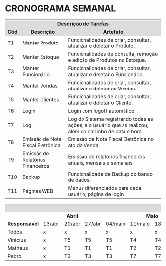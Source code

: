 # CRONOGRAMA SEMANAL

<table>
<tr>
<td colspan="30" bgcolor="#DCDCDC" align="center"><b>Descrição de Tarefas</b></td>
</tr>
<tr>
<td colspan="4"  bgcolor="#DCDCDC" align="center"><b>Cód</b.</td>
<td colspan="4"  bgcolor="#DCDCDC" align="center"><b>Descrição</b></td>
<td colspan="4"  bgcolor="#DCDCDC" align="center"><b>Artefato</b></td>
</tr>
<tr>
<td colspan="4">T1</td>
<td colspan="4" >Manter Produto</td>
<td colspan="4">Funcionalidades de criar, consultar, atualizar e deletar o Produto.</td>
</tr>
<tr>
<td colspan="4">T2</td>
<td colspan="4" >Manter Estoque</td>
<td colspan="4">Funcionalidades de consulta, remoção e adição de Produtos no Estoque.</td>
</tr>
<tr>
<td colspan="4">T3</td>
<td colspan="4" >Manter Funcionário</td>
<td colspan="4">Funcionalidades de criar, consultar, atualizar e deletar o Funcionário.</td>
</tr>
<tr>
<td colspan="4">T4</td>
<td colspan="4" >Manter Vendas</td>
<td colspan="4">Funcionalidades de criar, consultar, atualizar e deletar as Vendas.</td>
</tr>
<tr>
<td colspan="4">T5</td>
<td colspan="4" >Manter Clientes</td>
<td colspan="4">Funcionalidades de criar, consultar, atualizar e deletar o Cliente.</td>
</tr>
<tr>
<td colspan="4">T6</td>
<td colspan="4" >Login</td>
<td colspan="4">Login com logoff automático</td>
</tr>
<tr>
<td colspan="4">T7</td>
<td colspan="4" >Log</td>
<td colspan="4">Log do Sistema registrando todas as ações, e o usuário que as realizou, além do carimbo de data e hora.</td>
</tr>
<tr>
<td colspan="4">T8</td>
<td colspan="4" >Emissão de Nota Fiscal Eletrônica</td>
<td colspan="4">Emissão de Nota Fiscal Eletrônica no ato da Venda.</td>
</tr>
<tr>
<td colspan="4">T9</td>
<td colspan="4" >Emissão de Relatórios Financeiros</td>
<td colspan="4">Emissão de relatórios financeiros anuais, mensais e semanais</td>
</tr>
<tr>
<td colspan="4">T10</td>
<td colspan="4" >Backup</td>
<td colspan="4">Funcionalidade de Backup do banco de dados.</td>
</tr>
  <tr>
<td colspan="4">T11</td>
<td colspan="4" >Páginas WEB</td>
<td colspan="4">Menus diferenciados para cada usuário, página de login.</td>
</tr>
</table>

<table>
<tr>
  <td colspan="30" bgcolor="#DCDCDC" align="center"><b>CRONOGRAMA</td>
  </tr>
<tr>
   <td colspan="6"></td>
 <td colspan="3" ><center><b>Abril</b></center></td>
<td colspan="4"><center><b>Maio</b></center></td>
<td colspan="5"><center><b>Junho</b></center></td>
<td colspan="4"><center><b>Julho</b></center></td>
<td colspan="5"><center><b>Agosto</b></center></td>
  </tr>
<tr>
 <td colspan="6"><b>Responsável</b></td>
 
 <td >13/abr</td>
 <td >20/abr</td>
 <td >27/abr</td>
<td >04/maio</td>
 <td >11/maio</td>
 <td >18/maio</td>
 <td >25/maio</td>
<td >01/jun</td>
 <td >08/jun</td>
 <td >15/jun</td>
 <td >22/jun</td>
 <td >29/jun</td>
<td >06/jul</td>
 <td >13/jul</td>
 <td >20/jul</td>
 <td >27/jul</td>
<td >03/ago</td>
 <td >10/ago</td>
 <td >17/ago</td>
 <td >24/ago</td>
 <td >31/ago</td>
 </tr>
<tr>
<td colspan="6">Todos</td>
<td colspan="1">x</td>
<td colspan="1">x</td>
<td colspan="1">x</td>
<td colspan="1">x</td>
<td colspan="1">x</td>
<td colspan="1">x</td>
<td colspan="1">x</td>
<td colspan="1">x</td>
<td colspan="1">x</td>
<td colspan="1">x</td>
<td colspan="1">x</td>
<td colspan="1">x</td>
<td colspan="1">x</td>
<td colspan="1">x</td>
<td colspan="1">x</td>
<td colspan="1">x</td>
<td colspan="1">x</td>
<td colspan="1">x</td>
<td colspan="1">x</td>
<td colspan="1">x</td>
<td colspan="1">x</td>

</tr>
<td colspan="6">Vínicius</td>
<td colspan="1">x</td>
<td colspan="1">T5</td>
<td colspan="1">T5</td>
<td colspan="1">T5</td>
<td colspan="1">T4</td>
<td colspan="1">T4</td>
<td colspan="1">T4</td>
<td colspan="1">x</td>
<td colspan="1">x</td>
<td colspan="1">T5</td>
<td colspan="1">T5</td>
<td colspan="1">T5</td>
<td colspan="1">T5</td>
<td colspan="1">T5</td>
<td colspan="1">T5</td>
<td colspan="1">T5</td>
<td colspan="1">T5</td>
<td colspan="1">T5</td>
<td colspan="1">T5</td>
<td colspan="1">T5</td>
<td colspan="1">T5</td>

</tr>
<td colspan="6">Matheus</td>
<td colspan="1">x</td>
<td colspan="1">T1</td>
<td colspan="1">T1</td>
<td colspan="1">T1</td>
<td colspan="1">T2</td>
<td colspan="1">T2</td>
<td colspan="1">T2</td>
<td colspan="1">T6</td>
<td colspan="1">T6</td>
<td colspan="1">x</td>
<td colspan="1">T7</td>
<td colspan="1">T7</td>
<td colspan="1">T7</td>
<td colspan="1">T7</td>
<td colspan="1">T7</td>
<td colspan="1">T7</td>
<td colspan="1">T7</td>
<td colspan="1">T7</td>
<td colspan="1">T7</td>
<td colspan="1">T7</td>
<td colspan="1">T7</td>

</tr>
<td colspan="6">Pedro</td>
<td colspan="1">x</td>
<td colspan="1">T3</td>
<td colspan="1">T3</td>
<td colspan="1">T3</td>
<td colspan="1">T7</td>
<td colspan="1">T7</td>
<td colspan="1">T7</td>
<td colspan="1">T11</td>
<td colspan="1">T11</td>
<td colspan="1">x</td>
<td colspan="1">T9</td>
<td colspan="1">T9</td>
<td colspan="1">T9</td>
<td colspan="1">T9</td>
<td colspan="1">T9</td>
<td colspan="1">T9</td>
<td colspan="1">T9</td>
<td colspan="1">T9</td>
<td colspan="1">T9</td>
<td colspan="1">T9</td>
<td colspan="1">T9</td>
</tr>
</table>
